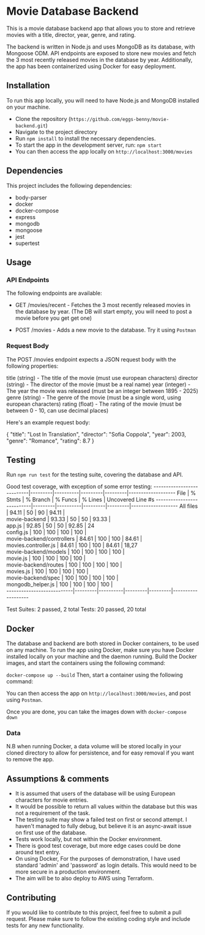 # Movie Database Backend
This is a movie database backend app that allows you to store and retrieve movies with a title, director, year, genre, and rating.

The backend is written in Node.js and uses MongoDB as its database, with Mongoose ODM. API endpoints are exposed to store new movies and fetch the 3 most recently released movies in the database by year. Additionally, the app has been containerized using Docker for easy deployment.

## Installation
To run this app locally, you will need to have Node.js and MongoDB installed on your machine.
- Clone the repository (`https://github.com/eggs-benny/movie-backend.git`)
- Navigate to the project directory
- Run `npm install` to install the necessary dependencies.
- To start the app in the development server, run: `npm start`
- You can then access the app locally on `http://localhost:3000/movies`

## Dependencies
This project includes the following dependencies:

- body-parser
- docker
- docker-compose
- express
- mongodb
- mongoose
- jest
- supertest

## Usage
### API Endpoints
The following endpoints are available:

- GET /movies/recent - Fetches the 3 most recently released movies in the database by year. (The DB will start empty, you will need to post a movie before you get get one)

- POST /movies - Adds a new movie to the database. Try it using `Postman`

### Request Body
The POST /movies endpoint expects a JSON request body with the following properties:

title (string) - The title of the movie (must use european characters)
director (string) - The director of the movie (must be a real name)
year (integer) - The year the movie was released (must be an integer between 1895 - 2025)
genre (string) - The genre of the movie (must be a single word, using european characters)
rating (float) - The rating of the movie (must be between 0 - 10, can use decimal places)

Here's an example request body:

{
  "title": "Lost In Translation",
  "director": "Sofia Coppola",
  "year": 2003,
  "genre": "Romance",
  "rating": 8.7
}

## Testing
Run `npm run test` for the testing suite, covering the database and API.

Good test coverage, with exception of some error testing:
---------------------------|---------|----------|---------|---------|-------------------
File                       | % Stmts | % Branch | % Funcs | % Lines | Uncovered Line #s 
---------------------------|---------|----------|---------|---------|-------------------
All files                  |   94.11 |       50 |      90 |   94.11 |                   
 movie-backend             |   93.33 |       50 |      50 |   93.33 |                   
  app.js                   |   92.85 |       50 |      50 |   92.85 | 24                
  config.js                |     100 |      100 |     100 |     100 |                   
 movie-backend/controllers |   84.61 |      100 |     100 |   84.61 |                   
  movies.controller.js     |   84.61 |      100 |     100 |   84.61 | 18,27             
 movie-backend/models      |     100 |      100 |     100 |     100 |                   
  movie.js                 |     100 |      100 |     100 |     100 |                   
 movie-backend/routes      |     100 |      100 |     100 |     100 |                   
  movies.js                |     100 |      100 |     100 |     100 |                   
 movie-backend/spec        |     100 |      100 |     100 |     100 |                   
  mongodb_helper.js        |     100 |      100 |     100 |     100 |                   
---------------------------|---------|----------|---------|---------|-------------------

Test Suites: 2 passed, 2 total
Tests:       20 passed, 20 total

## Docker
The database and backend are both stored in Docker containers, to be used on any machine.
To run the app using Docker, make sure you have Docker installed locally on your machine and the daemon running.
Build the Docker images, and start the containers using the following command:

`docker-compose up --build`
Then, start a container using the following command:

You can then access the app on `http://localhost:3000/movies`, and post using `Postman`.

Once you are done, you can take the images down with `docker-compose down`

### Data
N.B when running Docker, a data volume will be stored locally in your cloned directory to allow for persistence, and for easy removal if you want to remove the app.

## Assumptions & comments
- It is assumed that users of the database will be using European characters for movie entries.
- It would be possible to return all values within the database but this was not a requirement of the task.
- The testing suite may show a failed test on first or second attempt. I haven't managed to fully debug, but believe it is an async-await issue on first use of the database.
- Tests work locally, but not within the Docker environment.
- There is good test coverage, but more edge cases could be done around text entry.
- On using Docker, For the purposes of demonstration, I have used standard 'admin' and 'password' as login details. This would need to be more secure in a production environment.
- The aim will be to also deploy to AWS using Terraform.

## Contributing
If you would like to contribute to this project, feel free to submit a pull request.
Please make sure to follow the existing coding style and include tests for any new functionality.